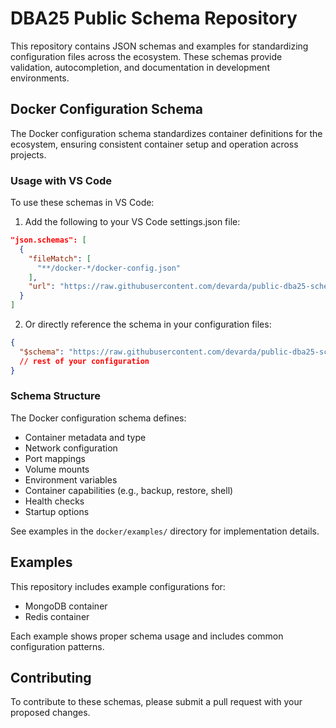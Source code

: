 
# DBA25 Public Schema Repository

This repository contains JSON schemas and examples for standardizing configuration files across the ecosystem. These schemas provide validation, autocompletion, and documentation in development environments.

## Docker Configuration Schema

The Docker configuration schema standardizes container definitions for the ecosystem, ensuring consistent container setup and operation across projects.

### Usage with VS Code

To use these schemas in VS Code:

1. Add the following to your VS Code settings.json file:

```json
"json.schemas": [
  {
    "fileMatch": [
      "**/docker-*/docker-config.json"
    ],
    "url": "https://raw.githubusercontent.com/devarda/public-dba25-schemas/master/docker/docker-config-schema.json"
  }
]
```

2. Or directly reference the schema in your configuration files:

```json
{
  "$schema": "https://raw.githubusercontent.com/devarda/public-dba25-schemas/master/docker/docker-config-schema.json",
  // rest of your configuration
}
```

### Schema Structure

The Docker configuration schema defines:

- Container metadata and type
- Network configuration
- Port mappings
- Volume mounts
- Environment variables
- Container capabilities (e.g., backup, restore, shell)
- Health checks
- Startup options

See examples in the `docker/examples/` directory for implementation details.

## Examples

This repository includes example configurations for:

- MongoDB container
- Redis container

Each example shows proper schema usage and includes common configuration patterns.

## Contributing

To contribute to these schemas, please submit a pull request with your proposed changes.
